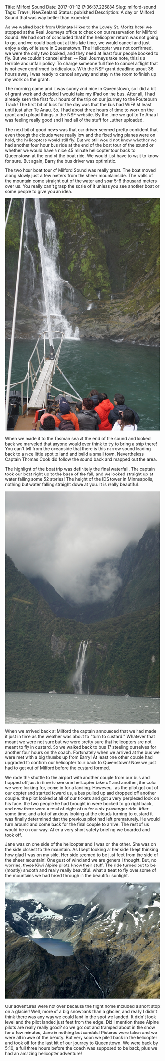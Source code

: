 Title: Milford Sound
Date: 2017-01-12 17:36:37.225834
Slug: milford-sound
Tags: Travel, NewZealand
Status: published
Description: A day on Milford Sound that was way better than expected

As we walked back from Ultimate Hikes to the Lovely St. Moritz hotel we stopped at the Real Journeys office to check on our reservation for Milford Sound.  We had sort of concluded that if the helicopter return was not going to go, and we could back out at this late time, we would cancel and just enjoy a day of leisure in Queenstown.  The Helicopter was not confirmed, we were the only two booked, and they need at least four people booked to fly.  But we couldn't cancel either. -- Real Journeys take note, this is a terrible and unfair policy!  To charge someone full fare to cancel a flight that is not even confirmed is ridiculous.  With the NSF grant deadline about 36 hours away I was ready to cancel anyway and stay in the room to finish up my work on the grant.

The morning came and it was sunny and nice in Queenstown, so I did a bit of grant work and decided I would take my iPad on the bus.  After all, I had already seen the first four hours of the trip on our journey to the Routeburn Track!  The first bit of luck for the day was that the bus had WiFi!  At least until just after Te Anau.  So, I had about three hours of time to work on the grant and upload things to the NSF website.  By the time we got to Te Anau I was feeling really good and I had all of the stuff for Luther uploaded.

The next bit of good news was that our driver seemed pretty confident that even though the clouds were really low and the fixed wing planes were on hold, the helicopters would still fly.  But we still would not know whether we had another four hour bus ride at the end of the boat tour of the sound or whether we would have a nice 45 minute helicopter tour back to Queenstown at the end of the boat ride.  We would just have to wait to know for sure.  But again, Barry the bus driver was optimistic.

The two hour boat tour of Milford Sound was really great.  The boat moved along slowly just a few meters from the sheer mountainside.  The walls of the mountain come straight out of the water and soar 5-6 thousand meters over us.  You really can't grasp the scale of it unless you see another boat or some people to give you an idea.

![Milford Scale](../images/NZ/milford_scale.jpg)

When we made it to the Tasman sea at the end of the sound and looked back we marveled that anyone would ever think to try to bring a ship there!  You can't tell from the oceanside that there is this narrow sound leading back to a nice little spot to land and build a small town.  Nevertheless Captain Thomas Cook did follow the sound back and mapped out the area.

The highlight of the boat trip was definitely the final waterfall.  The captain took our boat right up to the base of the fall, and we looked straight up at water falling some 52 stories!  The height of the IDS tower in Minneapolis, nothing but water falling straight down at you.  It is really beautiful.

![Milford Scale](../images/NZ/milford_scale1.jpg)

When we arrived back at Milford the captain announced that we had made it just in time as the weather was about to "turn to custard." Whatever that meant we were not sure but we were pretty sure that helicopters are not meant to fly in custard.  So we walked back to bus 17 steeling ourselves for another four hours on the coach.  Fortunately when we arrived at the bus we were met with a big thumbs up from Barry!  At least one other couple had upgraded to confirm our helicopter tour back to Queenstown!  Now we just had to get out of Milford before the custard formed.

We rode the shuttle to the airport with another couple from our bus and hopped off just in time to see one helicopter take off and another, the color we were looking for, come in for a landing.  However... as the pilot got out of our copter and started toward us, a bus pulled up and dropped off another couple.  the pilot looked at all of our tickets and got a very perplexed look on his face.  the two people he had brought in were booked to go right back, and now there were a total of eight of us for a six passenger ride.  After some time, and a lot of anxious looking at the clouds turning to custard it was finally determined that the previous pilot had left prematurely.  He would turn around and come back for the final couple to arrive.  The rest of us would be on our way.  After a very short safety briefing we boarded and took off.

Jane was on one side of the helicopter and I was on the other.  She was on the side closest to the mountain.  As I kept looking at her side I kept thinking how glad I was on my side.  Her side seemed to be just feet from the side of the sheer mountain!  One gust of wind and we are goners I thought.  But, no worries, these Kiwi Alpine pilots know their stuff.  The ride turned out to be (mostly) smooth and really really beautiful.  what a treat to fly over some of the mountains we had hiked through in the beautiful sunlight.

![Alpine Lake](../images/NZ/alpine_lake.jpg)

Our adventures were not over because the flight home included a short stop on a glacier!  Well, more of a big snowbank than a glacier, and really I didn't think there was any way we could land in the spot we landed.  It didn't look level and the pilot landed just feet from the edge.  Did I mention these Alpine pilots are really really good?  so we got out and tramped about in the snow for a few minutes, Jane in nothing but sandals!  Pictures were taken and we were all in awe of the beauty.  But very soon we piled back in the helicopter and took off for the last bit of our journey to Queenstown.  We were back by 5:10, a full three hours before the coach was supposed to be back, plus we had an amazing helicopter adventure!


